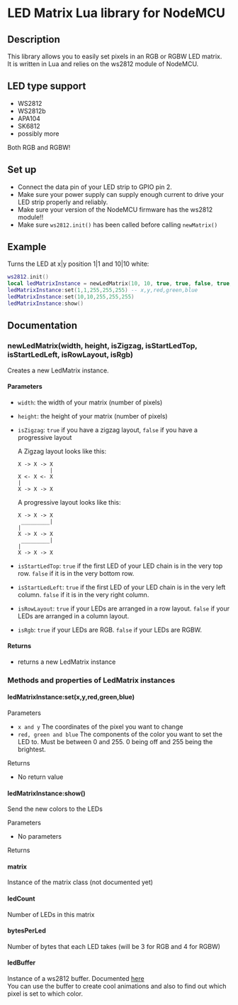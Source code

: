 # LED Matrix Lua library for NodeMCU

## Description
This library allows you to easily set pixels in an RGB or RGBW LED matrix.  
It is written in Lua and relies on the ws2812 module of NodeMCU.  

## LED type support
 - WS2812
 - WS2812b
 - APA104
 - SK6812
 - possibly more

Both RGB and RGBW!
 
## Set up
 - Connect the data pin of your LED strip to GPIO pin 2.  
 - Make sure your power supply can supply enough current to drive your LED strip properly and reliably.  
 - Make sure your version of the NodeMCU firmware has the ws2812 module!!   
 - Make sure `ws2812.init()` has been called before calling `newMatrix()`

## Example 

Turns the LED at x|y position 1|1 and 10|10 white:

``` Lua
ws2812.init()
local ledMatrixInstance = newLedMatrix(10, 10, true, true, false, true, true)
ledMatrixInstance:set(1,1,255,255,255) -- x,y,red,green,blue
ledMatrixInstance:set(10,10,255,255,255)
ledMatrixInstance:show()
```

## Documentation

### newLedMatrix(width, height, isZigzag, isStartLedTop, isStartLedLeft, isRowLayout, isRgb)

Creates a new LedMatrix instance.

#### Parameters

 - `width`: the width of your matrix (number of pixels)
 - `height`: the height of your matrix (number of pixels) 
 - `isZigzag`: `true` if you have a zigzag layout, `false` if you have a progressive layout
 
    A Zigzag layout looks like this:  
     ```
     X -> X -> X
               |
     X <- X <- X
     |
     X -> X -> X
     ```  
     
    A progressive layout looks like this:  
     ```
     X -> X -> X
      _________|
     |
     X -> X -> X
      _________|
     |
     X -> X -> X
     ```
 
 - `isStartLedTop`: `true` if the first LED of your LED chain is in the very top row. `false` if it is in the very bottom row.
 - `isStartLedLeft`: `true` if the first LED of your LED chain is in the very left column. `false` if it is in the very right column.
 - `isRowLayout`: `true` if your LEDs are arranged in a row layout. `false` if your LEDs are arranged in a  column layout.
 - `isRgb`: `true` if your LEDs are RGB. `false` if your LEDs are RGBW.
 
#### Returns

 - returns a new LedMatrix instance

### Methods and properties of LedMatrix instances

#### ledMatrixInstance:set(x,y,red,green,blue)

Parameters 

 - `x and y` The coordinates of the pixel you want to change  
 - `red, green and blue` The components of the color you want to set the LED to. Must be between 0 and 255. 0 being off and 255 being the brightest.

Returns

- No return value

#### ledMatrixInstance:show()

Send the new colors to the LEDs

Parameters 

 - No parameters

Returns

#### matrix

Instance of the matrix class (not documented yet)

#### ledCount

Number of LEDs in this matrix

#### bytesPerLed

Number of bytes that each LED takes (will be 3 for RGB and 4 for RGBW)

#### ledBuffer

Instance of a ws2812 buffer. Documented [here](https://nodemcu.readthedocs.io/en/master/en/modules/ws2812/#ws2812newbuffer)    
You can use the buffer to create cool animations and also to find out which pixel is set to which color.